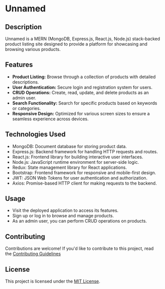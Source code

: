 # Unnamed

## Description
Unnamed is a MERN (MongoDB, Express.js, React.js, Node.js) stack-backed product listing site designed to provide a platform for showcasing and browsing various products.

## Features
- **Product Listing:** Browse through a collection of products with detailed descriptions.
- **User Authentication:** Secure login and registration system for users.
- **CRUD Operations:** Create, read, update, and delete products as an admin user.
- **Search Functionality:** Search for specific products based on keywords or categories.
- **Responsive Design:** Optimized for various screen sizes to ensure a seamless experience across devices.

## Technologies Used
- MongoDB: Document database for storing product data.
- Express.js: Backend framework for handling HTTP requests and routes.
- React.js: Frontend library for building interactive user interfaces.
- Node.js: JavaScript runtime environment for server-side logic.
- Redux: State management library for React applications.
- Bootstrap: Frontend framework for responsive and mobile-first design.
- JWT: JSON Web Tokens for user authentication and authorization.
- Axios: Promise-based HTTP client for making requests to the backend.

## Usage
- Visit the deployed application to access its features.
- Sign up or log in to browse and manage products.
- As an admin user, you can perform CRUD operations on products.

## Contributing
Contributions are welcome! If you'd like to contribute to this project, read the [Contributing Guidelines](CONTRIBUTING.md)

## License
This project is licensed under the [MIT License](LICENSE).
